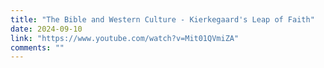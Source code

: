 ```yaml
---
title: "The Bible and Western Culture - Kierkegaard's Leap of Faith"
date: 2024-09-10
link: "https://www.youtube.com/watch?v=Mit01QVmiZA"
comments: ""
---
```


